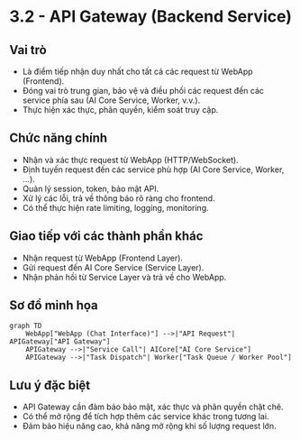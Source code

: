 # 3.2 - API Gateway (Backend Service)

## Vai trò
- Là điểm tiếp nhận duy nhất cho tất cả các request từ WebApp (Frontend).
- Đóng vai trò trung gian, bảo vệ và điều phối các request đến các service phía sau (AI Core Service, Worker, v.v.).
- Thực hiện xác thực, phân quyền, kiểm soát truy cập.

## Chức năng chính
- Nhận và xác thực request từ WebApp (HTTP/WebSocket).
- Định tuyến request đến các service phù hợp (AI Core Service, Worker, ...).
- Quản lý session, token, bảo mật API.
- Xử lý các lỗi, trả về thông báo rõ ràng cho frontend.
- Có thể thực hiện rate limiting, logging, monitoring.

## Giao tiếp với các thành phần khác
- Nhận request từ WebApp (Frontend Layer).
- Gửi request đến AI Core Service (Service Layer).
- Nhận phản hồi từ Service Layer và trả về cho WebApp.

## Sơ đồ minh họa

```mermaid
graph TD
    WebApp["WebApp (Chat Interface)"] -->|"API Request"| APIGateway["API Gateway"]
    APIGateway -->|"Service Call"| AICore["AI Core Service"]
    APIGateway -->|"Task Dispatch"| Worker["Task Queue / Worker Pool"]
```

## Lưu ý đặc biệt
- API Gateway cần đảm bảo bảo mật, xác thực và phân quyền chặt chẽ.
- Có thể mở rộng để tích hợp thêm các service khác trong tương lai.
- Đảm bảo hiệu năng cao, khả năng mở rộng khi số lượng request lớn. 